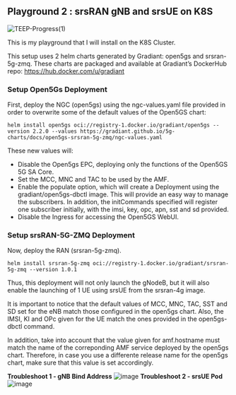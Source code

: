 ## Playground 2 : srsRAN gNB and srsUE on K8S 
![TEEP-Progress(1)](https://hackmd.io/_uploads/r1jyItNF0.png)

This is my playground that I will install on the K8S Cluster. 

This setup uses 2 helm charts generated by Gradiant: open5gs and srsran-5g-zmq. These charts are packaged and available at Gradiant’s DockerHub repo: https://hub.docker.com/u/gradiant

### Setup Open5Gs Deployment

First, deploy the NGC (open5gs) using the ngc-values.yaml file provided in order to overwrite some of the default values of the Open5GS chart:

```
helm install open5gs oci://registry-1.docker.io/gradiant/open5gs --version 2.2.0 --values https://gradiant.github.io/5g-charts/docs/open5gs-srsran-5g-zmq/ngc-values.yaml 
```
These new values will:

* Disable the Open5gs EPC, deploying only the functions of the Open5GS 5G SA Core.
* Set the MCC, MNC and TAC to be used by the AMF.
* Enable the populate option, which will create a Deployment using the gradiant/open5gs-dbctl image. This will provide an easy way to manage the subscribers. In addition, the initCommands specified will register one subscriber initially, with the imsi, key, opc, apn, sst and sd provided.
* Disable the Ingress for accessing the Open5GS WebUI.

### Setup srsRAN-5G-ZMQ Deployment

Now, deploy the RAN (srsran-5g-zmq).

```
helm install srsran-5g-zmq oci://registry-1.docker.io/gradiant/srsran-5g-zmq --version 1.0.1
```
Thus, this deployment will not only launch the gNodeB, but it will also enable the launching of 1 UE using srsUE from the srsran-4g image.

It is important to notice that the default values of MCC, MNC, TAC, SST and SD set for the eNB match those configured in the open5gs chart. Also, the IMSI, KI and OPc given for the UE match the ones provided in the open5gs-dbctl command.

In addition, take into account that the value given for amf.hostname must match the name of the correponding AMF service deployed by the open5gs chart. Therefore, in case you use a differente release name for the open5gs chart, make sure that this value is set accordingly.


**Troubleshoot 1 - gNB Bind Address**
![image](https://hackmd.io/_uploads/HkHYRhEYR.png)
**Troubleshoot 2 - srsUE Pod**
![image](https://hackmd.io/_uploads/BknTAhVYC.png)
